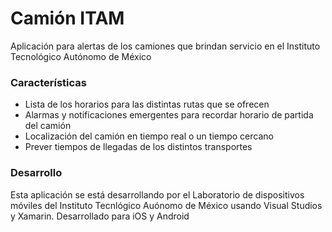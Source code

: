 # Camión ITAM

Aplicación para alertas de los camiones que brindan servicio en el Instituto Tecnológico Autónomo de México

### Características

+ Lista de los horarios para las distintas rutas que se ofrecen
+ Alarmas y notificaciones emergentes para recordar horario de partida del camión
+ Localización del camión en tiempo real o un tiempo cercano
+ Prever tiempos de llegadas de los distintos transportes

### Desarrollo

Esta aplicación se está desarrollando por el Laboratorio de dispositivos móviles del Instituto Tecnlógico Auónomo de México usando Visual Studios y Xamarin. Desarrollado para iOS y Android